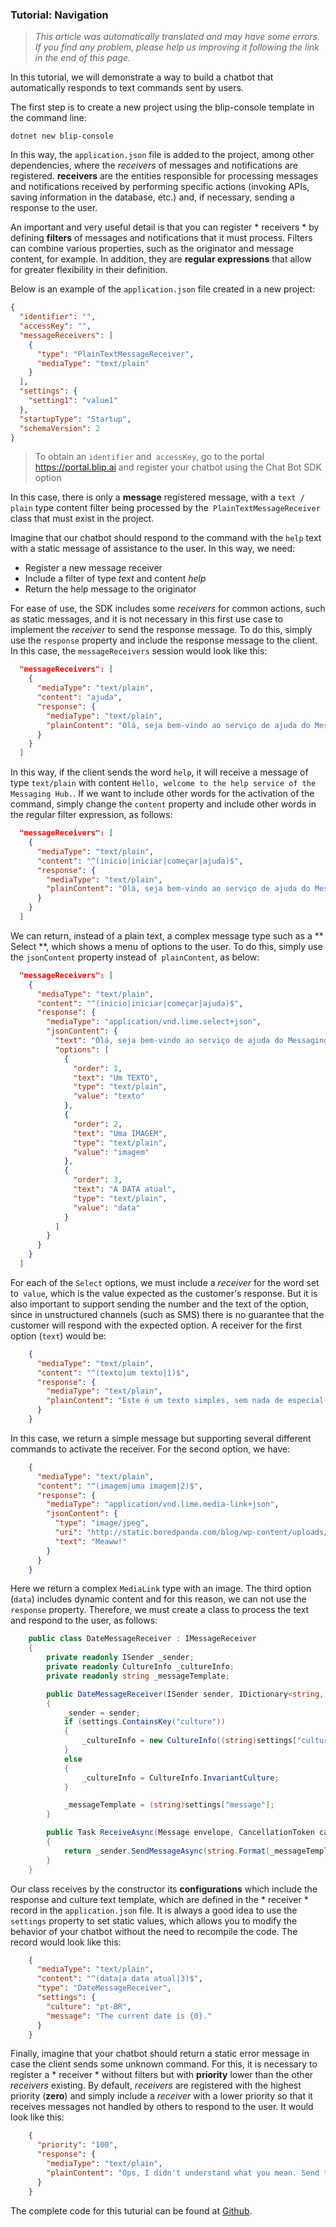 ### Tutorial: Navigation

> *This article was automatically translated and may have some errors. If you find any problem, please help us improving it following the link in the end of this page.*

In this tutorial, we will demonstrate a way to build a chatbot that automatically responds to text commands sent by users.

The first step is to create a new project using the blip-console template in the command line:

```
dotnet new blip-console
```
  
In this way, the `application.json` file is added to the project, among other dependencies, where the *receivers* of messages and notifications are registered. **receivers** are the entities responsible for processing messages and notifications received by performing specific actions (invoking APIs, saving information in the database, etc.) and, if necessary, sending a response to the user.

An important and very useful detail is that you can register * receivers * by defining **filters** of messages and notifications that it must process. Filters can combine various properties, such as the originator and message content, for example. In addition, they are **regular expressions** that allow for greater flexibility in their definition.

Below is an example of the `application.json` file created in a new project:

```json
{
  "identifier": "",
  "accessKey": "",
  "messageReceivers": [
    {
      "type": "PlainTextMessageReceiver",
      "mediaType": "text/plain"
    }
  ],
  "settings": {
    "setting1": "value1"
  },
  "startupType": "Startup",
  "schemaVersion": 2
}
```
> To obtain an `identifier` and` accessKey`, go to the portal https://portal.blip.ai and register your chatbot using the Chat Bot SDK option

In this case, there is only a **message** registered message, with a `text / plain` type content filter being processed by the` PlainTextMessageReceiver` class that must exist in the project.

Imagine that our chatbot should respond to the command with the `help` text with a static message of assistance to the user. In this way, we need:
- Register a new message receiver
- Include a filter of type *text* and content *help*
- Return the help message to the originator

For ease of use, the SDK includes some *receivers* for common actions, such as static messages, and it is not necessary in this first use case to implement the *receiver* to send the response message. To do this, simply use the `response` property and include the response message to the client. In this case, the `messageReceivers` session would look like this:

```json
  "messageReceivers": [
    {
      "mediaType": "text/plain",
      "content": "ajuda",
      "response": {
        "mediaType": "text/plain",
        "plainContent": "Olá, seja bem-vindo ao serviço de ajuda do Messaging Hub."
      }
    }
  ]
```
In this way, if the client sends the word `help`, it will receive a message of type `text/plain` with content `Hello, welcome to the help service of the Messaging Hub.`. If we want to include other words for the activation of the command, simply change the `content` property and include other words in the regular filter expression, as follows:

```json
  "messageReceivers": [
    {
      "mediaType": "text/plain",
      "content": "^(inicio|iniciar|começar|ajuda)$",
      "response": {
        "mediaType": "text/plain",
        "plainContent": "Olá, seja bem-vindo ao serviço de ajuda do Messaging Hub."
      }
    }
  ]
```
We can return, instead of a plain text, a complex message type such as a ** Select **, which shows a menu of options to the user. To do this, simply use the `jsonContent` property instead of` plainContent`, as below:

```json
  "messageReceivers": [
    {
      "mediaType": "text/plain",
      "content": "^(inicio|iniciar|começar|ajuda)$",
      "response": {
        "mediaType": "application/vnd.lime.select+json",
        "jsonContent": {
          "text": "Olá, seja bem-vindo ao serviço de ajuda do Messaging Hub. Escolha o que você deseja receber:",
          "options": [
            {
              "order": 1,
              "text": "Um TEXTO",
              "type": "text/plain",
              "value": "texto"
            },
            {
              "order": 2,
              "text": "Uma IMAGEM",
              "type": "text/plain",
              "value": "imagem"
            },
            {
              "order": 3,
              "text": "A DATA atual",
              "type": "text/plain",
              "value": "data"
            }
          ]
        }
      }
    }
  ]
```
For each of the `Select` options, we must include a *receiver* for the word set to` value`, which is the value expected as the customer's response. But it is also important to support sending the number and the text of the option, since in unstructured channels (such as SMS) there is no guarantee that the customer will respond with the expected option. A receiver for the first option (`text`) would be:

```json
    {
      "mediaType": "text/plain",
      "content": "^(texto|um texto|1)$",
      "response": {
        "mediaType": "text/plain",
        "plainContent": "Este é um texto simples, sem nada de especial."
      }
    }
```    
In this case, we return a simple message but supporting several different commands to activate the receiver. For the second option, we have:

```json
    {
      "mediaType": "text/plain",
      "content": "^(imagem|uma imagem|2)$",
      "response": {
        "mediaType": "application/vnd.lime.media-link+json",
        "jsonContent": {
          "type": "image/jpeg",
          "uri": "http://static.boredpanda.com/blog/wp-content/uploads/2015/09/Instagrams-most-famous-cat-Nala165604f5fc88e5f.jpg",
          "text": "Meaww!"
        }
      }
    }
```    

Here we return a complex `MediaLink` type with an image. The third option (`data`) includes dynamic content and for this reason, we can not use the` response` property. Therefore, we must create a class to process the text and respond to the user, as follows:

```csharp
    public class DateMessageReceiver : IMessageReceiver
    {
        private readonly ISender _sender;
        private readonly CultureInfo _cultureInfo;
        private readonly string _messageTemplate;

        public DateMessageReceiver(ISender sender, IDictionary<string, object> settings)
        {
            _sender = sender;
            if (settings.ContainsKey("culture"))
            {            
                _cultureInfo = new CultureInfo((string)settings["culture"]);
            }
            else
            {
                _cultureInfo = CultureInfo.InvariantCulture;
            }

            _messageTemplate = (string)settings["message"];
        }

        public Task ReceiveAsync(Message envelope, CancellationToken cancellationToken = new CancellationToken())
        {
            return _sender.SendMessageAsync(string.Format(_messageTemplate, DateTime.Now.ToString("g", _cultureInfo)), envelope.From, cancellationToken);
        }
    }
```

Our class receives by the constructor its **configurations** which include the response and culture text template, which are defined in the * receiver * record in the `application.json` file. It is always a good idea to use the `settings` property to set static values, which allows you to modify the behavior of your chatbot without the need to recompile the code. The record would look like this:

```json
    {
      "mediaType": "text/plain",
      "content": "^(data|a data atual|3)$",
      "type": "DateMessageReceiver",
      "settings": {
        "culture": "pt-BR",
        "message": "The current date is {0}."
      }
    }
```
Finally, imagine that your chatbot should return a static error message in case the client sends some unknown command. For this, it is necessary to register a * receiver * without filters but with **priority** lower than the other *receivers* existing. By default, *receivers* are registered with the highest priority (**zero**) and simply include a *receiver* with a lower priority so that it receives messages not handled by others to respond to the user. It would look like this:

```json
    {
      "priority": "100",
      "response": {
        "mediaType": "text/plain",
        "plainContent": "Ops, I didn't understand what you mean. Send the text HELP if you need."
      }
    }
```    
The complete code for this tuturial can be found at [Github](https://github.com/takenet/messaginghub-client-csharp/tree/master/src/Samples/Navigation).
